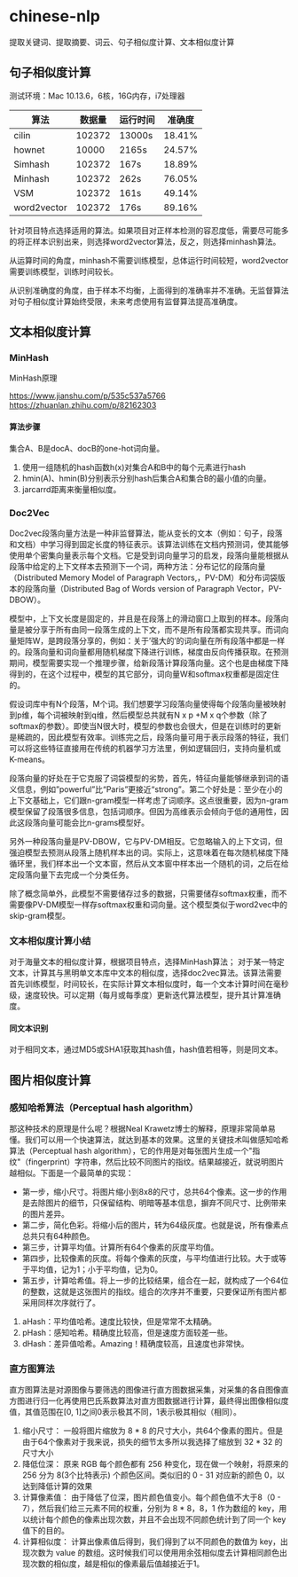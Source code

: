 # chinese-nlp
提取关键词、提取摘要、词云、句子相似度计算、文本相似度计算

## 句子相似度计算
测试环境：Mac 10.13.6，6核，16G内存，i7处理器

|算法|数据量|运行时间|准确度|
|----|----|----|----|
|cilin|102372|13000s|18.41%|
|hownet|10000|2165s|24.57%|
|Simhash|102372|167s|18.89%|
|Minhash|102372|262s|76.05%|
|VSM|102372|161s|49.14%|
|word2vector|102372|176s|89.16%|

针对项目特点选择适用的算法。如果项目对正样本检测的容忍度低，需要尽可能多的将正样本识别出来，则选择word2vector算法，反之，则选择minhash算法。

从运算时间的角度，minhash不需要训练模型，总体运行时间较短，word2vector需要训练模型，训练时间较长。

从识别准确度的角度，由于样本不均衡，上面得到的准确率并不准确。无监督算法对句子相似度计算始终受限，未来考虑使用有监督算法提高准确度。

## 文本相似度计算
### MinHash
MinHash原理

https://www.jianshu.com/p/535c537a5766
https://zhuanlan.zhihu.com/p/82162303
#### 算法步骤
集合A、B是docA、docB的one-hot词向量。
1. 使用一组随机的hash函数h(x)对集合A和B中的每个元素进行hash
2. hmin(A)、hmin(B)分别表示分别hash后集合A和集合B的最小值的向量。
3. jarcarrd距离来衡量相似度。

### Doc2Vec
Doc2vec段落向量方法是一种非监督算法，能从变长的文本（例如：句子，段落和文档）中学习得到固定长度的特征表示。该算法训练在文档内预测词，使其能够使用单个密集向量表示每个文档。它是受到词向量学习的启发，段落向量能根据从段落中给定的上下文样本去预测下一个词，两种方法：分布记忆的段落向量（Distributed Memory Model of Paragraph Vectors,，PV-DM）和分布词袋版本的段落向量（Distributed Bag of Words version of Paragraph Vector，PV-DBOW）。

模型中，上下文长度是固定的，并且是在段落上的滑动窗口上取到的样本。段落向量是被分享于所有由同一段落生成的上下文，而不是所有段落都实现共享。而词向量矩阵W，是跨段落分享的，例如：关于’强大的’的词向量在所有段落中都是一样的。段落向量和词向量都用随机梯度下降进行训练，梯度由反向传播获取。在预测期间，模型需要实现一个推理步骤，给新段落计算段落向量。这个也是由梯度下降得到的，在这个过程中，模型的其它部分，词向量W和softmax权重都是固定住的。

假设词库中有N个段落，M个词。我们想要学习段落向量使得每个段落向量被映射到p维，每个词被映射到q维，然后模型总共就有N x p +M x q个参数（除了softmax的参数）。即使当N很大时，模型的参数也会很大，但是在训练时的更新是稀疏的，因此模型有效率。训练完之后，段落向量可用于表示段落的特征，我们可以将这些特征直接用在传统的机器学习方法里，例如逻辑回归，支持向量机或K-means。

段落向量的好处在于它克服了词袋模型的劣势，首先，特征向量能够继承到词的语义信息，例如”powerful”比“Paris”更接近“strong”。第二个好处是：至少在小的上下文基础上，它们跟n-gram模型一样考虑了词顺序。这点很重要，因为n-gram模型保留了段落很多信息，包括词顺序。但因为高维表示会倾向于低的通用性，因此这段落向量可能会比n-grams模型好。

另外一种段落向量是PV-DBOW，它与PV-DM相反。它忽略输入的上下文词，但强迫模型去预测从段落上随机样本出的词。实际上，这意味着在每次随机梯度下降循环里，我们样本出一个文本窗，然后从文本窗中样本出一个随机的词，之后在给定段落向量下去完成一个分类任务。

除了概念简单外，此模型不需要储存过多的数据，只需要储存softmax权重，而不需要像PV-DM模型一样存softmax权重和词向量。这个模型类似于word2vec中的skip-gram模型。

### 文本相似度计算小结
对于海量文本的相似度计算，根据项目特点，选择MinHash算法；
对于某一特定文本，计算其与黑明单文本库中文本的相似度，选择doc2vec算法。该算法需要首先训练模型，时间较长，在实际计算文本相似度时，每一个文本计算时间在毫秒级，速度较快。可以定期（每月或每季度）更新迭代算法模型，提升其计算准确度。

#### 同文本识别
对于相同文本，通过MD5或SHA1获取其hash值，hash值若相等，则是同文本。

## 图片相似度计算
### 感知哈希算法（Perceptual hash algorithm）

那这种技术的原理是什么呢？根据Neal Krawetz博士的解释，原理非常简单易懂。我们可以用一个快速算法，就达到基本的效果。这里的关键技术叫做感知哈希算法（Perceptual hash algorithm），它的作用是对每张图片生成一个"指纹"（fingerprint）字符串，然后比较不同图片的指纹。结果越接近，就说明图片越相似。下面是一个最简单的实现：
* 第一步，缩小尺寸。将图片缩小到8x8的尺寸，总共64个像素。这一步的作用是去除图片的细节，只保留结构、明暗等基本信息，摒弃不同尺寸、比例带来的图片差异。
* 第二步，简化色彩。将缩小后的图片，转为64级灰度。也就是说，所有像素点总共只有64种颜色。
* 第三步，计算平均值。计算所有64个像素的灰度平均值。
* 第四步，比较像素的灰度。将每个像素的灰度，与平均值进行比较。大于或等于平均值，记为1；小于平均值，记为0。
* 第五步，计算哈希值。将上一步的比较结果，组合在一起，就构成了一个64位的整数，这就是这张图片的指纹。组合的次序并不重要，只要保证所有图片都采用同样次序就行了。

1. aHash：平均值哈希。速度比较快，但是常常不太精确。
1. pHash：感知哈希。精确度比较高，但是速度方面较差一些。
1. dHash：差异值哈希。Amazing！精确度较高，且速度也非常快。

### 直方图算法

直方图算法是对源图像与要筛选的图像进行直方图数据采集，对采集的各自图像直方图进行归一化再使用巴氏系数算法对直方图数据进行计算，最终得出图像相似度值，其值范围在[0, 1]之间0表示极其不同，1表示极其相似（相同）。

1. 缩小尺寸：
一般将图片缩放为 8 * 8 的尺寸大小，共64个像素的图片。但是由于64个像素对于我来说，损失的细节太多所以我选择了缩放到 32 * 32 的尺寸大小
2. 降低位深：
原来 RGB 每个颜色都有 256 种变化，现在做一个映射，将原来的 256 分为 8(3个比特表示) 个颜色区间。类似旧的 0 - 31 对应新的颜色 0，以达到降低计算的效果
3. 计算像素值：
由于降低了位深，图片颜色值变小。每个颜色值不大于8（0 - 7），然后我们给三元素不同的权重，分别为 8 * 8，8，1 作为数组的 key，用以统计每个颜色的像素出现次数，并且不会出现不同颜色统计到了同一个 key 值下的目的。
4. 计算相似度：
计算出像素值后得到，我们得到了以不同颜色的数值为 key，出现次数为 value 的数组。这时候我们可以使用用余弦相似度去计算相同颜色出现次数的相似度，越是相似的像素最后值越接近于1。
